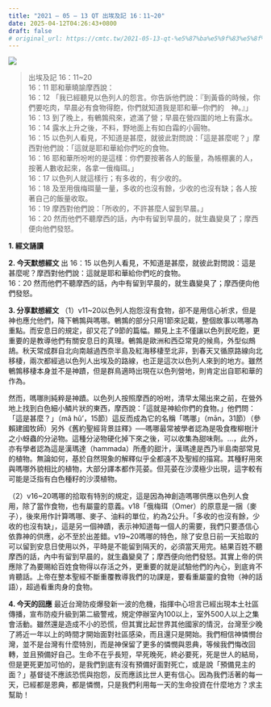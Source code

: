 ```yaml
---
title: "2021 – 05 – 13 QT 出埃及記 16：11~20"
date: 2025-04-12T04:26:43+0800
draft: false
# original_url: https://cmtc.tw/2021-05-13-qt-%e5%87%ba%e5%9f%83%e5%8f%8a%e8%a8%98-16%ef%bc%9a1120
---
```


![](/images/qt.jpg)
> 出埃及記 16：11\~20  
> 16：11 耶和華曉諭摩西說：  
> 16：12 「我已經聽見以色列人的怨言。你告訴他們說：『到黃昏的時候，你們要吃肉，早晨必有食物得飽，你們就知道我是耶和華─你們的　神。』」  
> 16：13 到了晚上，有鵪鶉飛來，遮滿了營；早晨在營四圍的地上有露水。  
> 16：14 露水上升之後，不料，野地面上有如白霜的小圓物。  
> 16：15 以色列人看見，不知道是甚麼，就彼此對問說：「這是甚麼呢？」摩西對他們說：「這就是耶和華給你們吃的食物。  
> 16：16 耶和華所吩咐的是這樣：你們要按著各人的飯量，為帳棚裏的人，按著人數收起來，各拿一俄梅珥。」  
> 16：17 以色列人就這樣行；有多收的，有少收的。  
> 16：18 及至用俄梅珥量一量，多收的也沒有餘，少收的也沒有缺；各人按著自己的飯量收取。  
> 16：19 摩西對他們說：「所收的，不許甚麼人留到早晨。」  
> 16：20 然而他們不聽摩西的話，內中有留到早晨的，就生蟲變臭了；摩西便向他們發怒。

**1. 經文誦讀**

**2.  今天默想經文**
出 16：15 以色列人看見，不知道是甚麼，就彼此對問說：這是甚麼呢？摩西對他們說：這就是耶和華給你們吃的食物。  
16：20 然而他們不聽摩西的話，內中有留到早晨的，就生蟲變臭了；摩西便向他們發怒。

**3. 分享默想經文**
（1）v11\~20以色列人抱怨沒有食物，卻不是用信心祈求，但是神也應允他們，降下鵪鶉與嗎哪。鵪鶉的部分只用1節來記載，整個故事以嗎哪為重點。而安息日的規定，卻又花了9節的篇幅。顯見上主不僅讓以色列民吃飽，更重要的是教導他們有關安息日的真理。鵪鶉是歐洲和西亞常見的候鳥，外型似鷓鴣。秋天常成群自北向南越過西奈半島及紅海移棲至北非，到春天又循原路線向北移棲，兩次都經過以色列人出埃及的路線，也正是這次以色列人來到的地方。雖然鵪鶉移棲本身並不是神蹟，但是群鳥適時出現在以色列營地，則肯定出自耶和華的作為。

然而，嗎哪則純粹是神蹟。以色列人按照摩西的吩咐，清早太陽出來之前，在營外地上找到白色細小鱗片狀的東西，摩西說：「這就是神給你們的食物。」他們問：「這是甚麼？」（mâ hû’，15節）這反而成為它的名稱「嗎哪」（mān，31節）（參賴建國牧師）另外《舊約聖經背景註釋》──嗎哪最常被學者認為是吸食檉柳樹汁之小蚜蟲的分泌物。這種分泌物硬化掉下來之後，可以收集為甜味劑。…，此外，亦有學者認為這是漢瑪達（hammada）所產的甜汁，漢瑪達是西乃半島南部常見的植物。無論如何，基於自然現象的解釋似乎全都遠不及聖經的描寫。其種籽用來與嗎哪外貌相比的植物，大部分譯本都作芫荽。但芫荽在沙漠極少出現，這字較有可能是泛指有白色種籽的沙漠植物。

（2）v16\~20嗎哪的拾取有特別的規定，這是因為神創造嗎哪供應以色列人食用，除了當作食物，也有屬靈的意義。v18「俄梅珥（Omer）的原意是一捆（麥子），後來用作計算嗎哪、麥子、油料的單位，約為2公升。「多收的也沒有餘，少收的也沒有缺」，這是另一個神蹟，表示神知道每一個人的需要，我們只要憑信心依靠神的供應，必不至於出差錯。v19\~20嗎哪的特色，除了安息日前一天拾取的可以留到安息日使用以外，平時是不能留到隔天的，必須當天用完。結果百姓不聽摩西的話，內中有留到早晨的，就生蟲變臭了；摩西便向他們發怒。其實上帝的供應除了為要賜給百姓食物得以存活之外，更重要的就是試驗他們的內心，到底肯不肯聽話。上帝在整本聖經不斷重覆教導我們的功課是，要看重屬靈的食物（神的話語），超過看重肉身的食物。

**4. 今天的回應**
最近台灣防疫爆發新一波的危機，指揮中心坦言已經出現本土社區傳播，宣布防疫升級到第二級警戒，規定停辦室內100以上，室外500人以上之集會活動。雖然還是造成不小的恐慌，但其實比起世界其他國家的情況，台灣至少晚了將近一年以上的時間才開始面對社區感染，而且還只是開始。我們相信神憐憫台灣，並不是台灣有什麼特別，而是神保留了更多的憐憫與恩典，等候我們悔改回轉，並且預備好自己。生命不在乎長短，早死晚死，終必要死，死是世人的結局，但是更死更加可怕的，是我們到底有沒有預備好面對死亡，或是說「預備見主的面？」基督徒不應該恐慌與抱怨，反而應該比世人更有信心。因為我們活著的每一天，已經都是恩典，都是憐憫，只是我們利用每一天的生命投資在什麼地方？求主幫助！
